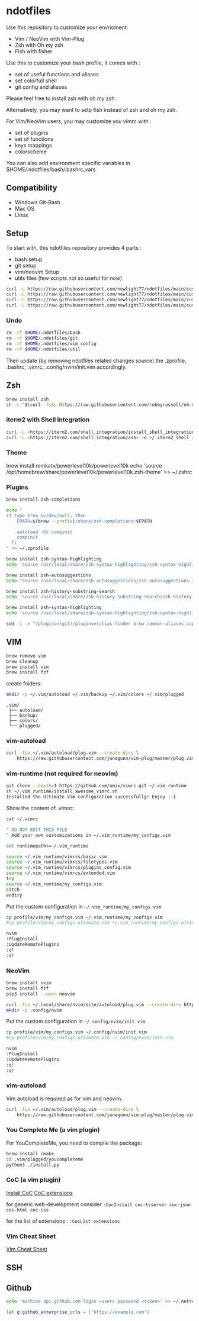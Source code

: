 # ndotfiles

Use this repository to customize your envrioment:

- Vim / NeoVim with Vim-Plug
- Zsh with Oh my zsh
- Fish with fisher

Use this to customize your bash profile, it comes with :

- set of useful functions and aliases
- set colorfull shell
- git config and aliases

Please feel free to install zsh with oh my zsh.

Alternatively, you may want to setp fish instead of zsh and oh my zsh.

For Vim/NeoVim users, you may customize you vimrc with :

- set of plugins
- set of functions
- keys mappings
- colorscheme

You can also add environment specific variables in $HOME/.ndotfiles/bash/.bashrc_vars

## Compatibility

- Windows Git-Bash
- Mac OS
- Linux

## Setup

To start with, this ndotfiles repository provides 4 parts :

- bash setup
- git setup
- vim/neovim Setup
- utils files (few scripts not so useful for now)

```bash
curl -L https://raw.githubusercontent.com/newlight77/ndotfiles/main/customize-bash.sh | bash
curl -L https://raw.githubusercontent.com/newlight77/ndotfiles/main/customize-git.sh | bash
curl -L https://raw.githubusercontent.com/newlight77/ndotfiles/main/customize-vim.sh | bash
curl -L https://raw.githubusercontent.com/newlight77/ndotfiles/main/customize-util.sh | bash
```

### Undo

```bash
rm -rf $HOME/.ndotfiles/bash
rm -rf $HOME/.ndotfiles/git
rm -rf $HOME/.ndotfiles/vim_config
rm -rf $HOME/.ndotfiles/util
```

Then update (by removing ndotfiles related changes source) the .zprofile, .bashrc, .vimrc, .config/nvim/init.vim accordingly.

## Zsh

```bash
brew install zsh
sh -c "$(curl -fsSL https://raw.githubusercontent.com/robbyrussell/oh-my-zsh/master/tools/install.sh)"
```

### iterm2 with Shell Integration

```bash
curl -L <https://iterm2.com/shell_integration/install_shell_integration_and_utilities.sh> | bash
curl -L <https://iterm2.com/shell_integration/zsh> -o ~/.iterm2_shell_integration.zsh
```

### Theme

brew install romkatv/powerlevel10k/powerlevel10k
echo 'source /opt/homebrew/share/powerlevel10k/powerlevel10k.zsh-theme' >> ~/.zshrc

### Plugins

```bash
brew install zsh-completions

echo "
if type brew &>/dev/null; then
    FPATH=$(brew --prefix)/share/zsh-completions:$FPATH

    autoload -Uz compinit
    compinit
  fi
" >> ~/.zprofile

brew install zsh-syntax-highlighting
echo 'source /usr/local/share/zsh-syntax-highlighting/zsh-syntax-highlighting.zsh' >> ~/.zprofile

brew install zsh-autosuggestions
echo "source /usr/local/share/zsh-autosuggestions/zsh-autosuggestions.zsh" >> ~/.zprofile

brew install zsh-history-substring-search
echo 'source /usr/local/share/zsh-history-substring-search/zsh-history-substring-search.zsh' >> ~/.zprofile

brew install zsh-syntax-highlighting
echo 'source /usr/local/share/zsh-syntax-highlighting/zsh-syntax-highlighting.zsh' >> ~/.zprofile

sed -i -e "/plugins=(git)/plugins=(alias-finder brew common-aliases copydir copyfile docker docker-compose dotenv encode64 extract git jira jsontools node npm npx osx urltools vi-mode vscode web-search z)/g" ~/.zshrc
```

## VIM

```bash
brew remove vim
brew cleanup
brew install vim
brew install fzf
```

create folders:

```bash
mkdir -p ~/.vim/autoload ~/.vim/backup ~/.vim/colors ~/.vim/plugged
```

```tree
.vim/
 ├── autoload/
 ├── backup/
 ├── colors/
 └── plugged/

```

### vim-autoload

```bash
curl -fLo ~/.vim/autoload/plug.vim --create-dirs \
    https://raw.githubusercontent.com/junegunn/vim-plug/master/plug.vim
```

### vim-runtime (not required for neovim)

```bash
git clone --depth=1 https://github.com/amix/vimrc.git ~/.vim_runtime
sh ~/.vim_runtime/install_awesome_vimrc.sh
Installed the Ultimate Vim configuration successfully! Enjoy :-)
```

Show the content of .vimrc:

```bash
cat ~/.vimrc

" DO NOT EDIT THIS FILE
" Add your own customizations in ~/.vim_runtime/my_configs.vim

set runtimepath+=~/.vim_runtime

source ~/.vim_runtime/vimrcs/basic.vim
source ~/.vim_runtime/vimrcs/filetypes.vim
source ~/.vim_runtime/vimrcs/plugins_config.vim
source ~/.vim_runtime/vimrcs/extended.vim
try
source ~/.vim_runtime/my_configs.vim
catch
endtry
```

Put the custom configuration in `~/.vim_runtime/my_configs.vim`

```bash
cp profile/vim/my_configs.vim ~/.vim_runtime/my_configs.vim
#cp profile/vim/my_configs-ultimate.vim ~/.vim_runtime/my_configs-ultimate.vim
```

```bash
nvim
:PlugInstall
:UpdateRemotePlugins
:q!
:q!
```

### NeoVim

```bash
brew install nvim
brew install fzf 
pip3 install --user neovim

curl -fLo ~/.local/share/nvim/site/autoload/plug.vim --create-dirs https://raw.githubusercontent.com/junegunn/vim-plug/master/plug.vim
mkdir -p .config/nvim
```

Put the custom configuration in `~/.config/nvim/init.vim`

```bash
cp profile/vim/my_configs.vim ~/.config/nvim/init.vim
#cp profile/vim/my_configs-ultimate.vim ~/.config/nvim/init.vim
```

```bash
nvim
:PlugInstall
:UpdateRemotePlugins
:q!
:q!
```

### vim-autoload

Vim autoload is required as for vim and neovim.

```bash
curl -fLo ~/.vim/autoload/plug.vim --create-dirs \
    https://raw.githubusercontent.com/junegunn/vim-plug/master/plug.vim
```

### You Complete Me (a vim plugin)

For YouCompleteMe, you need to compile the package:

```bash
brew install cmake
cd .vim/plugged/youcompleteme
python3 ./install.py 
```

### CoC (a vim plugin)

[Install CoC](https://github.com/neoclide/coc.nvim/wiki/Install-coc.nvim)
[CoC extensions](https://github.com/neoclide/coc.nvim/wiki/Using-coc-extensions)

for generic web-development consider `:CocInstall coc-tsserver coc-json coc-html coc-css`

for the list of extensions : `:CocList extensions`

### Vim Cheat Sheet

[Vim Cheat Sheet](https://vim.rtorr.com/)

## SSH

## Github

```bash
echo 'machine api.github.com login <user> password <token>' >> ~/.netrc
```

```bash
let g:github_enterprise_urls = ['https://example.com']
```
